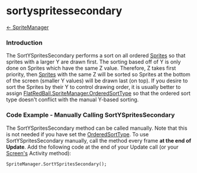 # sortyspritessecondary

[<- SpriteManager](../../../../frb/docs/index.php)

### Introduction

The SortYSpritesSecondary performs a sort on all ordered [Sprites](../../../../frb/docs/index.php) so that sprites with a larger Y are drawn first. The sorting based off of Y is only done on Sprites which have the same Z value. Therefore, Z takes first priority, then [Sprites](../../../../frb/docs/index.php) with the same Z will be sorted so Sprites at the bottom of the screen (smaller Y values) will be drawn last (on top). If you desire to sort the Sprites by their Y to control drawing order, it is usually better to assign [FlatRedBall.SpriteManager.OrderedSortType](../../../../frb/docs/index.php) so that the ordered sort type doesn't conflict with the manual Y-based sorting.

### Code Example - Manually Calling SortYSpritesSecondary

The SortYSpritesSecondary method can be called manually. Note that this is not needed if you have set the [OrderedSortType](orderedsorttype.md). To use SortYSpritesSecondary manually, call the method every frame **at the end of Update**. Add the following code at the end of your Update call (or your [Screen's](../../../../frb/docs/index.php) Activity method):

```
SpriteManager.SortYSpritesSecondary();
```
